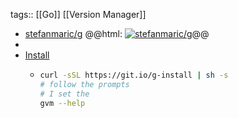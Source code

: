 tags:: [[Go]] [[Version Manager]]

- [stefanmaric/g](https://github.com/stefanmaric/g)
  @@html: <a href="https://github.com/stefanmaric/g/"><img src="https://github-readme-stats-astronomer.vercel.app/api/pin/?username=stefanmaric&repo=g&theme=tokyonight" alt="stefanmaric/g"/></a>@@
-
- [Install](https://github.com/stefanmaric/g#single-line-installation)
	- ```bash
	  curl -sSL https://git.io/g-install | sh -s
	  # follow the prompts
	  # I set the 
	  gvm --help
	  ```